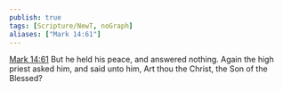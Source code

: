 ```yaml
---
publish: true
tags: [Scripture/NewT, noGraph]
aliases: ["Mark 14:61"]
---
```

[Mark 14:61](https://churchofjesuschrist.org/study/scriptures/nt/mark/14?lang=eng&id=p61#p61) But he held his peace, and answered nothing. Again the high priest asked him, and said unto him, Art thou the Christ, the Son of the Blessed?
